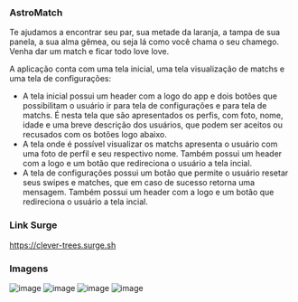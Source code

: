 ### AstroMatch

Te ajudamos a encontrar seu par, sua metade da laranja, a tampa de sua panela, a sua alma gêmea, ou seja lá como você chama o seu chamego. Venha dar um match e ficar todo love love.

A aplicação conta com uma tela inicial, uma tela visualização de matchs e uma tela de configurações:
- A tela inicial possui um  header com a logo do app e dois botões que possibilitam o usuário ir para tela de configurações e para tela de matchs. É nesta tela que são apresentados os perfis, com foto, nome, idade e uma breve descrição dos usuários, que podem ser aceitos ou recusados com os botões logo abaixo.
- A tela onde é possível visualizar os matchs apresenta o usuário com uma foto de perfil e seu respectivo nome. Também possui um header com a logo e um botão que redireciona o usuário a tela incial.
- A tela de configurações possui um botão que permite o usuário resetar seus swipes e matches, que em caso de sucesso retorna uma mensagem.  Também possui um header com a logo e um botão que redireciona o usuário a tela incial.

### Link Surge 
https://clever-trees.surge.sh

### Imagens
![image](https://user-images.githubusercontent.com/60436191/120837192-cb08e700-c53c-11eb-97ed-8a4210f8fbef.png)
![image](https://user-images.githubusercontent.com/60436191/120837323-ef64c380-c53c-11eb-98a5-cb6d8dc01de8.png)
![image](https://user-images.githubusercontent.com/60436191/120837393-04d9ed80-c53d-11eb-99f2-6b9ab869de5c.png)
![image](https://user-images.githubusercontent.com/60436191/120837448-17542700-c53d-11eb-9303-7ba7eb0f1afb.png)

